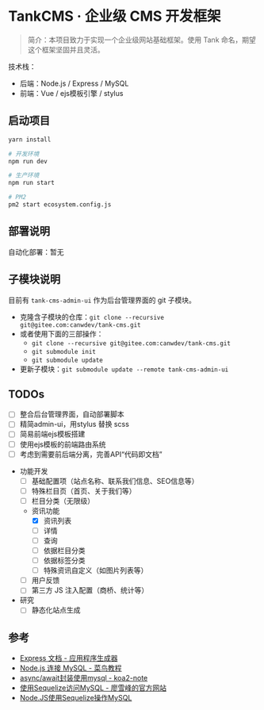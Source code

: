 # TankCMS · 企业级 CMS 开发框架

> 简介：本项目致力于实现一个企业级网站基础框架。使用 Tank 命名，期望这个框架坚固并且灵活。 

技术栈：

- 后端：Node.js / Express / MySQL
- 前端：Vue / ejs模板引擎 / stylus

## 启动项目

```sh
yarn install

# 开发环境
npm run dev

# 生产环境
npm run start

# PM2
pm2 start ecosystem.config.js
```

## 部署说明

自动化部署：暂无

## 子模块说明

目前有 `tank-cms-admin-ui` 作为后台管理界面的 git 子模块。

- 克隆含子模块的仓库：`git clone --recursive git@gitee.com:canwdev/tank-cms.git`
- 或者使用下面的三部操作：
    - `git clone --recursive git@gitee.com:canwdev/tank-cms.git`
    - `git submodule init`
    - `git submodule update`
- 更新子模块：`git submodule update --remote tank-cms-admin-ui`

## TODOs

- [ ] 整合后台管理界面，自动部署脚本
- [ ] 精简admin-ui，用stylus 替换 scss
- [ ] 简易前端ejs模板搭建
- [ ] 使用ejs模板的前端路由系统
- [ ] 考虑到需要前后端分离，完善API“代码即文档”
- 功能开发
    - [ ] 基础配置项（站点名称、联系我们信息、SEO信息等）
    - [ ] 特殊栏目页（首页、关于我们等）
    - [ ] 栏目分类（无限级）
    - 资讯功能
        - [X] 资讯列表
        - [ ] 详情
        - [ ] 查询
        - [ ] 依据栏目分类
        - [ ] 依据标签分类
        - [ ] 特殊资讯自定义（如图片列表等）
    - [ ] 用户反馈
    - [ ] 第三方 JS 注入配置（商桥、统计等）
- 研究
    - [ ] 静态化站点生成

## 参考

- [Express 文档 - 应用程序生成器](https://expressjs.com/zh-cn/starter/generator.html)
- [Node.js 连接 MySQL - 菜鸟教程](http://www.runoob.com/nodejs/nodejs-mysql.html)
- [async/await封装使用mysql - koa2-note](https://chenshenhai.github.io/koa2-note/note/mysql/async.html)
- [使用Sequelize访问MySQL - 廖雪峰的官方网站](https://www.liaoxuefeng.com/wiki/1022910821149312/1101571555324224)
- [Node.JS使用Sequelize操作MySQL](https://www.jianshu.com/p/797e10fe2393)
 
 
